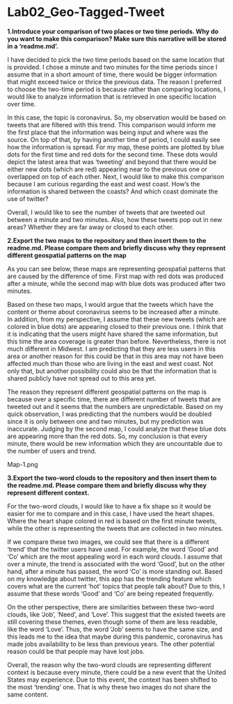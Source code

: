 # Lab02_Geo-Tagged-Tweet

**1.Introduce your comparison of two places or two time periods. Why do you want to make this comparison? Make sure this narrative will be stored in a ‘readme.md’.**

I have decided to pick the two time periods based on the same location that is provided. I chose a minute and two minutes for the time periods since I assume that in a short amount of time, there would be bigger information that might exceed twice or thrice the previous data. The reason I preferred to choose the two-time period is because rather than comparing locations, I would like to analyze information that is retrieved in one specific location over time.

In this case, the topic is coronavirus. So, my observation would be based on tweets that are filtered with this trend. This comparison would inform me the first place that the information was being input and where was the source. On top of that, by having another time of period, I could easily see how the information is spread. For my map, these points are plotted by blue dots for the first time and red dots for the second time. These dots would depict the latest area that was ‘tweeting’ and beyond that there would be either new dots (which are red) appearing near to the previous one or overlapped on top of each other. Next, I would like to make this comparison because I am curious regarding the east and west coast. How’s the information is shared between the coasts? And which coast dominate the use of twitter? 

Overall, I would like to see the number of tweets that are tweeted out between a minute and two minutes. Also, how these tweets pop out in new areas? Whether they are far away or closed to each other.

**2.Export the two maps to the repository and then insert them to the readme.md. Please compare them and briefly discuss why they represent different geospatial patterns on the map**

As you can see below, these maps are representing geospatial patterns that are caused by the difference of time. First map with red dots was produced after a minute, while the second map with blue dots was produced after two minutes. 
	
  Based on these two maps, I would argue that the tweets which have the content or theme about coronavirus seems to be increased after a minute. In addition, from my perspective, I assume that these new tweets (which are colored in blue dots) are appearing closed to their previous one. I think that it is indicating that the users might have shared the same information, but this time the area coverage is greater than before. Nevertheless, there is not much different in Midwest. I am predicting that they are less users in this area or another reason for this could be that in this area may not have been affected much than those who are living in the east and west coast. Not only that, but another possibility could also be that the information that is shared publicly have not spread out to this area yet. 
	
  The reason they represent different geospatial patterns on the map is because over a specific time, there are different number of tweets that are tweeted out and it seems that the numbers are unpredictable. Based on my quick observation, I was predicting that the numbers would be doubled since it is only between one and two minutes, but my prediction was inaccurate. Judging by the second map, I could analyze that these blue dots are appearing more than the red dots. So, my conclusion is that every minute, there would be new information which they are uncountable due to the number of users and trend.
  
Map-1.png

**3.Export the two-word clouds to the repository and then insert them to the readme.md. Please compare them and briefly discuss why they represent different context.**

For the two-word clouds, I would like to have a fix shape so it would be easier for me to compare and in this case, I have used the heart shapes. Where the heart shape colored in red is based on the first minute tweets, while the other is representing the tweets that are collected in two minutes. 

If we compare these two images, we could see that there is a different ‘trend’ that the twitter users have used. For example, the word ‘Good’ and ‘Co’ which are the most appealing word in each word clouds. I assume that over a minute, the trend is associated with the word ‘Good’, but on the other hand, after a minute has passed, the word ‘Co’ is more standing out. Based on my knowledge about twitter, this app has the trending feature which covers what are the current ‘hot’ topics that people talk about? Due to this, I assume that these words ‘Good’ and ‘Co’ are being repeated frequently.

On the other perspective, there are similarities between these two-word clouds, like ‘Job’, ‘Need’, and ‘Love’. This suggest that the existed tweets are still covering these themes, even though some of them are less readable, like the word ‘Love’. Thus, the word ‘Job’ seems to have the same size, and this leads me to the idea that maybe during this pandemic, coronavirus has made jobs availability to be less than previous years. The other potential reason could be that people may have lost jobs. 

Overall, the reason why the two-word clouds are representing different context is because every minute, there could be a new event that the United States may experience. Due to this event, the context has been shifted to the most ‘trending’ one. That is why these two images do not share the same content. 
